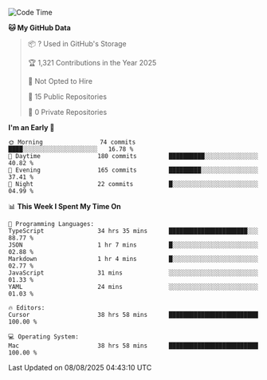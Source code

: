 <!--START_SECTION:waka-->
![Code Time](http://img.shields.io/badge/Code%20Time-7%2C537%20hrs%2050%20mins-blue)

**🐱 My GitHub Data** 

> 📦 ? Used in GitHub's Storage 
 > 
> 🏆 1,321 Contributions in the Year 2025
 > 
> 🚫 Not Opted to Hire
 > 
> 📜 15 Public Repositories 
 > 
> 🔑 0 Private Repositories 
 > 
**I'm an Early 🐤** 

```text
🌞 Morning                74 commits          ████░░░░░░░░░░░░░░░░░░░░░   16.78 % 
🌆 Daytime                180 commits         ██████████░░░░░░░░░░░░░░░   40.82 % 
🌃 Evening                165 commits         █████████░░░░░░░░░░░░░░░░   37.41 % 
🌙 Night                  22 commits          █░░░░░░░░░░░░░░░░░░░░░░░░   04.99 % 
```


📊 **This Week I Spent My Time On** 

```text
💬 Programming Languages: 
TypeScript               34 hrs 35 mins      ██████████████████████░░░   88.77 % 
JSON                     1 hr 7 mins         █░░░░░░░░░░░░░░░░░░░░░░░░   02.88 % 
Markdown                 1 hr 4 mins         █░░░░░░░░░░░░░░░░░░░░░░░░   02.77 % 
JavaScript               31 mins             ░░░░░░░░░░░░░░░░░░░░░░░░░   01.33 % 
YAML                     24 mins             ░░░░░░░░░░░░░░░░░░░░░░░░░   01.03 % 

🔥 Editors: 
Cursor                   38 hrs 58 mins      █████████████████████████   100.00 % 

💻 Operating System: 
Mac                      38 hrs 58 mins      █████████████████████████   100.00 % 
```


 Last Updated on 08/08/2025 04:43:10 UTC
<!--END_SECTION:waka-->

